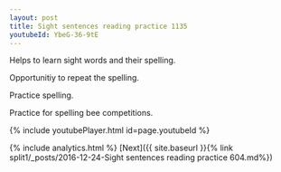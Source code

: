 ```yaml
---
layout: post
title: Sight sentences reading practice 1135
youtubeId: YbeG-36-9tE
---
```

 
 
Helps to learn sight words and their spelling.

Opportunitiy to repeat the spelling. 

Practice spelling. 
 
Practice for spelling bee competitions. 
 
{% include youtubePlayer.html id=page.youtubeId %}
 
 
{% include analytics.html %} 
[Next]({{ site.baseurl }}{% link  split1/_posts/2016-12-24-Sight sentences reading practice 604.md%})
 
